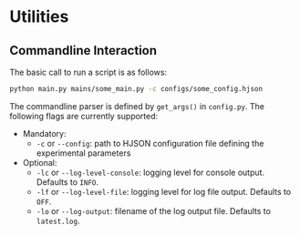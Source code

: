 # Utilities

## Commandline Interaction
The basic call to run a script is as follows:

```bash
python main.py mains/some_main.py -c configs/some_config.hjson
```

The commandline parser is defined by `get_args()` in `config.py`. The following flags are currently supported:
- Mandatory:
    - `-c` or `--config`: path to HJSON configuration file defining the experimental parameters
- Optional:
    - `-lc` or `--log-level-console`: logging level for console output. Defaults to `INFO`.
    - `-lf` or `--log-level-file`: logging level for log file output. Defaults to `OFF`.
    - `-lo` or `--log-output`: filename of the log output file. Defaults to `latest.log`.

